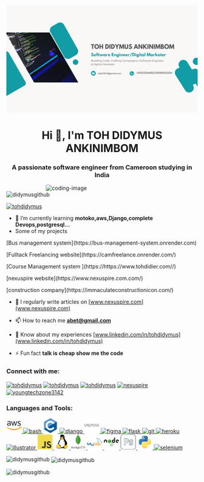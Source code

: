 ![logo](https://github.com/didymusgithub/didymusgithub/blob/main/fullstackdeveloper.png)
<h1 align="center">Hi 👋, I'm TOH DIDYMUS ANKINIMBOM</h1>
<h3 align="center">A passionate software engineer from Cameroon studying in India</h3>
<img align="right" alt="coding-image" width="400" src="https://camo.githubusercontent.com/79d8e2735b80065d88e9c38a68dabc41f4029b724e19b0292db991b5a0ff5f0d/68747470733a2f2f7777772e63617265657267756964652e636f6d2f6361726565722f77702d636f6e74656e742f75706c6f6164732f323032302f30332f66756c6c2d737461636b2d646576656c6f706d656e742e676966">

<p align="left"> <img src="https://komarev.com/ghpvc/?username=didymusgithub&label=Profile%20views&color=0e75b6&style=flat" alt="didymusgithub" /> </p>

<p align="left"> <a href="https://twitter.com/tohdidymus" target="blank"><img src="https://img.shields.io/twitter/follow/tohdidymus?logo=twitter&style=for-the-badge" alt="tohdidymus" /></a> </p>

- 🌱 I’m currently learning **motoko,aws,Django,complete Devops,postgresql...**
-  Some of my projects
  <p>  [Bus management system](https://bus-management-system.onrender.com)</p>
  <p>[Fulltack Freelancing website](https://camfreelance.onrender.com/)</p>
  <p>[Course Management system ](https://https://www.tohdidier.com//)</p>
  <p>[nexuspire website](https://www.nexuspire.com.com/)</p>
  <p>[construction company](https://immaculateconstructionicon.com/)</p>

- 📝 I regularly write articles on [www.nexuspire.com](www.nexuspire.com)

- 📫 How to reach me **abet@gmail.com**

- 📄 Know about my experiences [www.linkedin.com/in/tohdidymus](www.linkedin.com/in/tohdidymus)

- ⚡ Fun fact **talk is cheap show me the code**

<h3 align="left">Connect with me:</h3>
<p align="left">
<a href="https://twitter.com/tohdidymus" target="blank"><img align="center" src="https://raw.githubusercontent.com/rahuldkjain/github-profile-readme-generator/master/src/images/icons/Social/twitter.svg" alt="tohdidymus" height="30" width="40" /></a>
<a href="https://linkedin.com/in/tohdidymus" target="blank"><img align="center" src="https://raw.githubusercontent.com/rahuldkjain/github-profile-readme-generator/master/src/images/icons/Social/linked-in-alt.svg" alt="tohdidymus" height="30" width="40" /></a>
<a href="https://fb.com/tohdidymus" target="blank"><img align="center" src="https://raw.githubusercontent.com/rahuldkjain/github-profile-readme-generator/master/src/images/icons/Social/facebook.svg" alt="tohdidymus" height="30" width="40" /></a>
<a href="https://instagram.com/nexuspire" target="blank"><img align="center" src="https://raw.githubusercontent.com/rahuldkjain/github-profile-readme-generator/master/src/images/icons/Social/instagram.svg" alt="nexuspire" height="30" width="40" /></a>
<a href="https://www.youtube.com/c/youngtechzone3142" target="blank"><img align="center" src="https://raw.githubusercontent.com/rahuldkjain/github-profile-readme-generator/master/src/images/icons/Social/youtube.svg" alt="youngtechzone3142" height="30" width="40" /></a>
</p>

<h3 align="left">Languages and Tools:</h3>
<p align="left"> <a href="https://aws.amazon.com" target="_blank" rel="noreferrer"> <img src="https://raw.githubusercontent.com/devicons/devicon/master/icons/amazonwebservices/amazonwebservices-original-wordmark.svg" alt="aws" width="40" height="40"/> </a> <a href="https://www.gnu.org/software/bash/" target="_blank" rel="noreferrer"> <img src="https://www.vectorlogo.zone/logos/gnu_bash/gnu_bash-icon.svg" alt="bash" width="40" height="40"/> </a> <a href="https://www.cprogramming.com/" target="_blank" rel="noreferrer"> <img src="https://raw.githubusercontent.com/devicons/devicon/master/icons/c/c-original.svg" alt="c" width="40" height="40"/> </a> <a href="https://www.djangoproject.com/" target="_blank" rel="noreferrer"> <img src="https://cdn.worldvectorlogo.com/logos/django.svg" alt="django" width="40" height="40"/> </a> <a href="https://expressjs.com" target="_blank" rel="noreferrer"> <img src="https://raw.githubusercontent.com/devicons/devicon/master/icons/express/express-original-wordmark.svg" alt="express" width="40" height="40"/> </a> <a href="https://www.figma.com/" target="_blank" rel="noreferrer"> <img src="https://www.vectorlogo.zone/logos/figma/figma-icon.svg" alt="figma" width="40" height="40"/> </a> <a href="https://flask.palletsprojects.com/" target="_blank" rel="noreferrer"> <img src="https://www.vectorlogo.zone/logos/pocoo_flask/pocoo_flask-icon.svg" alt="flask" width="40" height="40"/> </a> <a href="https://git-scm.com/" target="_blank" rel="noreferrer"> <img src="https://www.vectorlogo.zone/logos/git-scm/git-scm-icon.svg" alt="git" width="40" height="40"/> </a> <a href="https://heroku.com" target="_blank" rel="noreferrer"> <img src="https://www.vectorlogo.zone/logos/heroku/heroku-icon.svg" alt="heroku" width="40" height="40"/> </a> <a href="https://www.adobe.com/in/products/illustrator.html" target="_blank" rel="noreferrer"> <img src="https://www.vectorlogo.zone/logos/adobe_illustrator/adobe_illustrator-icon.svg" alt="illustrator" width="40" height="40"/> </a> <a href="https://developer.mozilla.org/en-US/docs/Web/JavaScript" target="_blank" rel="noreferrer"> <img src="https://raw.githubusercontent.com/devicons/devicon/master/icons/javascript/javascript-original.svg" alt="javascript" width="40" height="40"/> </a> <a href="https://www.linux.org/" target="_blank" rel="noreferrer"> <img src="https://raw.githubusercontent.com/devicons/devicon/master/icons/linux/linux-original.svg" alt="linux" width="40" height="40"/> </a> <a href="https://www.mongodb.com/" target="_blank" rel="noreferrer"> <img src="https://raw.githubusercontent.com/devicons/devicon/master/icons/mongodb/mongodb-original-wordmark.svg" alt="mongodb" width="40" height="40"/> </a> <a href="https://www.mysql.com/" target="_blank" rel="noreferrer"> <img src="https://raw.githubusercontent.com/devicons/devicon/master/icons/mysql/mysql-original-wordmark.svg" alt="mysql" width="40" height="40"/> </a> <a href="https://nodejs.org" target="_blank" rel="noreferrer"> <img src="https://raw.githubusercontent.com/devicons/devicon/master/icons/nodejs/nodejs-original-wordmark.svg" alt="nodejs" width="40" height="40"/> </a> <a href="https://www.photoshop.com/en" target="_blank" rel="noreferrer"> <img src="https://raw.githubusercontent.com/devicons/devicon/master/icons/photoshop/photoshop-line.svg" alt="photoshop" width="40" height="40"/> </a> <a href="https://www.python.org" target="_blank" rel="noreferrer"> <img src="https://raw.githubusercontent.com/devicons/devicon/master/icons/python/python-original.svg" alt="python" width="40" height="40"/> </a> <a href="https://www.selenium.dev" target="_blank" rel="noreferrer"> <img src="https://raw.githubusercontent.com/detain/svg-logos/780f25886640cef088af994181646db2f6b1a3f8/svg/selenium-logo.svg" alt="selenium" width="40" height="40"/> </a> </p>

<p><img align="left" src="https://github-readme-stats.vercel.app/api/top-langs?username=didymusgithub&show_icons=true&locale=en&layout=compact" alt="didymusgithub" /></p>

<p>&nbsp;<img align="center" src="https://github-readme-stats.vercel.app/api?username=didymusgithub&show_icons=true&locale=en" alt="didymusgithub" /></p>

<p><img align="center" src="https://github-readme-streak-stats.herokuapp.com/?user=didymusgithub&" alt="didymusgithub" /></p>

